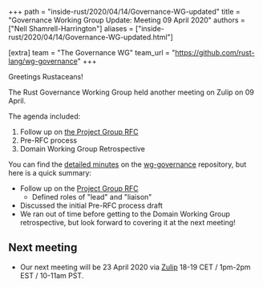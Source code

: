+++
path = "inside-rust/2020/04/14/Governance-WG-updated"
title = "Governance Working Group Update: Meeting 09 April 2020"
authors = ["Nell Shamrell-Harrington"]
aliases = ["inside-rust/2020/04/14/Governance-WG-updated.html"]

[extra]
team = "The Governance WG"
team_url = "https://github.com/rust-lang/wg-governance"
+++

Greetings Rustaceans!

The Rust Governance Working Group held another meeting on Zulip on 09 April.

The agenda included:
1. Follow up on [the Project Group RFC](https://github.com/rust-lang/rfcs/pull/2856)
2. Pre-RFC process
3. Domain Working Group Retrospective

You can find the [detailed minutes](https://github.com/rust-lang/wg-governance/blob/master/minutes/2020.04.09.md) on the [wg-governance](https://github.com/rust-lang/wg-governance) repository, but here is a quick summary: 
* Follow up on the [Project Group RFC](https://github.com/rust-lang/rfcs/pull/2856)
  * Defined roles of "lead" and "liaison" 
* Discussed the initial Pre-RFC process draft
* We ran out of time before getting to the Domain Working Group retrospective, but look forward to covering it at the next meeting!

## Next meeting
* Our next meeting will be 23 April 2020 via [Zulip](https://rust-lang.zulipchat.com/#narrow/stream/223182-wg-governance) 18-19 CET / 1pm-2pm EST / 10-11am PST.

[wg-governance]: https://github.com/rust-lang/wg-governance/
[detailed minutes]: https://github.com/rust-lang/wg-governance/blob/master/minutes/2020.04.09.md
[Zulip thread]: https://rust-lang.zulipchat.com/#narrow/stream/223182-wg-governance/topic/Meeting.202020-04-09 
